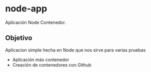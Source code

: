 # node-app
Aplicación Node Contenedor.

## Objetivo

Aplicacion simple hecha en Node que nos sirve para varias pruebas

  * Aplicación más contenedor
  * Creación de contenedores con Github


